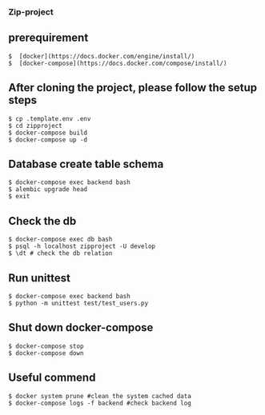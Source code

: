 ### Zip-project
## prerequirement
    $  [docker](https://docs.docker.com/engine/install/) 
    $  [docker-compose](https://docs.docker.com/compose/install/)
    
## After cloning the project, please follow the setup steps
    $ cp .template.env .env
    $ cd zipproject
    $ docker-compose build
    $ docker-compose up -d

## Database create table schema
    $ docker-compose exec backend bash
    $ alembic upgrade head
    $ exit

## Check the db
    $ docker-compose exec db bash
    $ psql -h localhost zipproject -U develop
    $ \dt # check the db relation

## Run unittest
    $ docker-compose exec backend bash
    $ python -m unittest test/test_users.py

## Shut down docker-compose
    $ docker-compose stop
    $ docker-compose down

## Useful commend
    $ docker system prune #clean the system cached data
    $ docker-compose logs -f backend #check backend log
